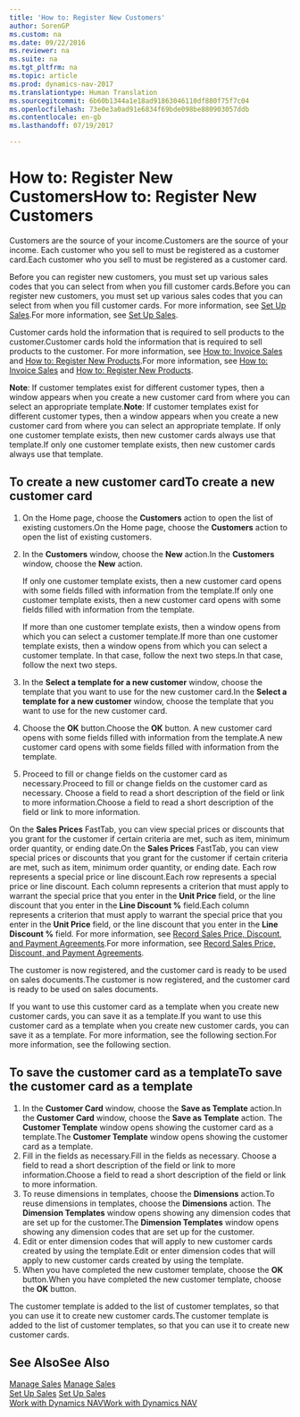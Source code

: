 ```yaml
---
title: 'How to: Register New Customers'
author: SorenGP
ms.custom: na
ms.date: 09/22/2016
ms.reviewer: na
ms.suite: na
ms.tgt_pltfrm: na
ms.topic: article
ms.prod: dynamics-nav-2017
ms.translationtype: Human Translation
ms.sourcegitcommit: 6b60b1344a1e18ad91863046110df880f75f7c04
ms.openlocfilehash: 73e0e3a0ad91e6834f69bde098be880903057ddb
ms.contentlocale: en-gb
ms.lasthandoff: 07/19/2017

---
```


# <a name="how-to-register-new-customers"></a><span data-ttu-id="9a16f-102">How to: Register New Customers</span><span class="sxs-lookup"><span data-stu-id="9a16f-102">How to: Register New Customers</span></span>
<span data-ttu-id="9a16f-103">Customers are the source of your income.</span><span class="sxs-lookup"><span data-stu-id="9a16f-103">Customers are the source of your income.</span></span> <span data-ttu-id="9a16f-104">Each customer who you sell to must be registered as a customer card.</span><span class="sxs-lookup"><span data-stu-id="9a16f-104">Each customer who you sell to must be registered as a customer card.</span></span>

<span data-ttu-id="9a16f-105">Before you can register new customers, you must set up various sales codes that you can select from when you fill customer cards.</span><span class="sxs-lookup"><span data-stu-id="9a16f-105">Before you can register new customers, you must set up various sales codes that you can select from when you fill customer cards.</span></span> <span data-ttu-id="9a16f-106">For more information, see [Set Up Sales](sales-setup-sales.md).</span><span class="sxs-lookup"><span data-stu-id="9a16f-106">For more information, see [Set Up Sales](sales-setup-sales.md).</span></span>

<span data-ttu-id="9a16f-107">Customer cards hold the information that is required to sell products to the customer.</span><span class="sxs-lookup"><span data-stu-id="9a16f-107">Customer cards hold the information that is required to sell products to the customer.</span></span> <span data-ttu-id="9a16f-108">For more information, see [How to: Invoice Sales](sales-how-invoice-sales.md) and [How to: Register New Products](inventory-how-register-new-products.md).</span><span class="sxs-lookup"><span data-stu-id="9a16f-108">For more information, see [How to: Invoice Sales](sales-how-invoice-sales.md) and [How to: Register New Products](inventory-how-register-new-products.md).</span></span>

<span data-ttu-id="9a16f-109">**Note**: If customer templates exist for different customer types, then a window appears when you create a new customer card from where you can select an appropriate template.</span><span class="sxs-lookup"><span data-stu-id="9a16f-109">**Note**: If customer templates exist for different customer types, then a window appears when you create a new customer card from where you can select an appropriate template.</span></span> <span data-ttu-id="9a16f-110">If only one customer template exists, then new customer cards always use that template.</span><span class="sxs-lookup"><span data-stu-id="9a16f-110">If only one customer template exists, then new customer cards always use that template.</span></span>

## <a name="to-create-a-new-customer-card"></a><span data-ttu-id="9a16f-111">To create a new customer card</span><span class="sxs-lookup"><span data-stu-id="9a16f-111">To create a new customer card</span></span>
1. <span data-ttu-id="9a16f-112">On the Home page, choose the **Customers** action to open the list of existing customers.</span><span class="sxs-lookup"><span data-stu-id="9a16f-112">On the Home page, choose the **Customers** action to open the list of existing customers.</span></span>  
2. <span data-ttu-id="9a16f-113">In the **Customers** window, choose the **New** action.</span><span class="sxs-lookup"><span data-stu-id="9a16f-113">In the **Customers** window, choose the **New** action.</span></span>

    <span data-ttu-id="9a16f-114">If only one customer template exists, then a new customer card opens with some fields filled with information from the template.</span><span class="sxs-lookup"><span data-stu-id="9a16f-114">If only one customer template exists, then a new customer card opens with some fields filled with information from the template.</span></span>

    <span data-ttu-id="9a16f-115">If more than one customer template exists, then a window opens from which you can select a customer template.</span><span class="sxs-lookup"><span data-stu-id="9a16f-115">If more than one customer template exists, then a window opens from which you can select a customer template.</span></span> <span data-ttu-id="9a16f-116">In that case, follow the next two steps.</span><span class="sxs-lookup"><span data-stu-id="9a16f-116">In that case, follow the next two steps.</span></span>
3. <span data-ttu-id="9a16f-117">In the **Select a template for a new customer** window, choose the template that you want to use for the new customer card.</span><span class="sxs-lookup"><span data-stu-id="9a16f-117">In the **Select a template for a new customer** window, choose the template that you want to use for the new customer card.</span></span>
4. <span data-ttu-id="9a16f-118">Choose the **OK** button.</span><span class="sxs-lookup"><span data-stu-id="9a16f-118">Choose the **OK** button.</span></span> <span data-ttu-id="9a16f-119">A new customer card opens with some fields filled with information from the template.</span><span class="sxs-lookup"><span data-stu-id="9a16f-119">A new customer card opens with some fields filled with information from the template.</span></span>  
5. <span data-ttu-id="9a16f-120">Proceed to fill or change fields on the customer card as necessary.</span><span class="sxs-lookup"><span data-stu-id="9a16f-120">Proceed to fill or change fields on the customer card as necessary.</span></span> <span data-ttu-id="9a16f-121">Choose a field to read a short description of the field or link to more information.</span><span class="sxs-lookup"><span data-stu-id="9a16f-121">Choose a field to read a short description of the field or link to more information.</span></span>

<span data-ttu-id="9a16f-122">On the **Sales Prices** FastTab, you can view special prices or discounts that you grant for the customer if certain criteria are met, such as item, minimum order quantity, or ending date.</span><span class="sxs-lookup"><span data-stu-id="9a16f-122">On the **Sales Prices** FastTab, you can view special prices or discounts that you grant for the customer if certain criteria are met, such as item, minimum order quantity, or ending date.</span></span> <span data-ttu-id="9a16f-123">Each row represents a special price or line discount.</span><span class="sxs-lookup"><span data-stu-id="9a16f-123">Each row represents a special price or line discount.</span></span> <span data-ttu-id="9a16f-124">Each column represents a criterion that must apply to warrant the special price that you enter in the **Unit Price** field, or the line discount that you enter in the **Line Discount %** field.</span><span class="sxs-lookup"><span data-stu-id="9a16f-124">Each column represents a criterion that must apply to warrant the special price that you enter in the **Unit Price** field, or the line discount that you enter in the **Line Discount %** field.</span></span> <span data-ttu-id="9a16f-125">For more information, see [Record Sales Price, Discount, and Payment Agreements](sales-how-record-sales-price-discount-payment-agreements.md).</span><span class="sxs-lookup"><span data-stu-id="9a16f-125">For more information, see [Record Sales Price, Discount, and Payment Agreements](sales-how-record-sales-price-discount-payment-agreements.md).</span></span>

<span data-ttu-id="9a16f-126">The customer is now registered, and the customer card is ready to be used on sales documents.</span><span class="sxs-lookup"><span data-stu-id="9a16f-126">The customer is now registered, and the customer card is ready to be used on sales documents.</span></span>

<span data-ttu-id="9a16f-127">If you want to use this customer card as a template when you create new customer cards, you can save it as a template.</span><span class="sxs-lookup"><span data-stu-id="9a16f-127">If you want to use this customer card as a template when you create new customer cards, you can save it as a template.</span></span> <span data-ttu-id="9a16f-128">For more information, see the following section.</span><span class="sxs-lookup"><span data-stu-id="9a16f-128">For more information, see the following section.</span></span>

## <a name="to-save-the-customer-card-as-a-template"></a><span data-ttu-id="9a16f-129">To save the customer card as a template</span><span class="sxs-lookup"><span data-stu-id="9a16f-129">To save the customer card as a template</span></span>
1. <span data-ttu-id="9a16f-130">In the **Customer Card** window, choose the **Save as Template** action.</span><span class="sxs-lookup"><span data-stu-id="9a16f-130">In the **Customer Card** window, choose the **Save as Template** action.</span></span> <span data-ttu-id="9a16f-131">The **Customer Template** window opens showing the customer card as a template.</span><span class="sxs-lookup"><span data-stu-id="9a16f-131">The **Customer Template** window opens showing the customer card as a template.</span></span>
2. <span data-ttu-id="9a16f-132">Fill in the fields as necessary.</span><span class="sxs-lookup"><span data-stu-id="9a16f-132">Fill in the fields as necessary.</span></span> <span data-ttu-id="9a16f-133">Choose a field to read a short description of the field or link to more information.</span><span class="sxs-lookup"><span data-stu-id="9a16f-133">Choose a field to read a short description of the field or link to more information.</span></span>
3. <span data-ttu-id="9a16f-134">To reuse dimensions in templates, choose the **Dimensions** action.</span><span class="sxs-lookup"><span data-stu-id="9a16f-134">To reuse dimensions in templates, choose the **Dimensions** action.</span></span> <span data-ttu-id="9a16f-135">The **Dimension Templates** window opens showing any dimension codes that are set up for the customer.</span><span class="sxs-lookup"><span data-stu-id="9a16f-135">The **Dimension Templates** window opens showing any dimension codes that are set up for the customer.</span></span>
4. <span data-ttu-id="9a16f-136">Edit or enter dimension codes that will apply to new customer cards created by using the template.</span><span class="sxs-lookup"><span data-stu-id="9a16f-136">Edit or enter dimension codes that will apply to new customer cards created by using the template.</span></span>  
5. <span data-ttu-id="9a16f-137">When you have completed the new customer template, choose the **OK** button.</span><span class="sxs-lookup"><span data-stu-id="9a16f-137">When you have completed the new customer template, choose the **OK** button.</span></span>

<span data-ttu-id="9a16f-138">The customer template is added to the list of customer templates, so that you can use it to create new customer cards.</span><span class="sxs-lookup"><span data-stu-id="9a16f-138">The customer template is added to the list of customer templates, so that you can use it to create new customer cards.</span></span>

## <a name="see-also"></a><span data-ttu-id="9a16f-139">See Also</span><span class="sxs-lookup"><span data-stu-id="9a16f-139">See Also</span></span>  
<span data-ttu-id="9a16f-140">[Manage Sales](sales-manage-sales.md)  </span><span class="sxs-lookup"><span data-stu-id="9a16f-140">[Manage Sales](sales-manage-sales.md)  </span></span>  
<span data-ttu-id="9a16f-141">[Set Up Sales](sales-setup-sales.md)  </span><span class="sxs-lookup"><span data-stu-id="9a16f-141">[Set Up Sales](sales-setup-sales.md)  </span></span>  
[<span data-ttu-id="9a16f-142">Work with Dynamics NAV</span><span class="sxs-lookup"><span data-stu-id="9a16f-142">Work with Dynamics NAV</span></span>](ui-work-product.md)

